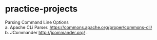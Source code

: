 # practice-projects
Parsing Command Line Options <br/>
 a. Apache CLi Parser. https://commons.apache.org/proper/commons-cli/  <br/>
 b. JCommander http://jcommander.org/ .  <br/>
 
